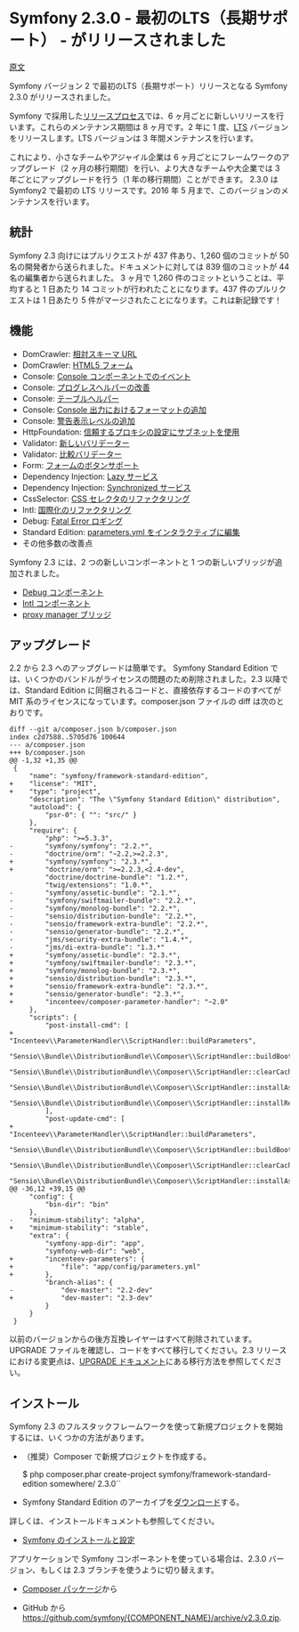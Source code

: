 Symfony 2.3.0 - 最初のLTS（長期サポート） - がリリースされました
================================================================

[原文](http://symfony.com/blog/symfony-2-3-0-the-first-lts-is-now-available)

Symfony バージョン 2 で最初のLTS（長期サポート）リリースとなる Symfony 2.3.0 がリリースされました。

Symfony で採用した[リリースプロセス](http://symfony.com/doc/current/contributing/community/releases.html)では、6 ヶ月ごとに新しいリリースを行います。これらのメンテナンス期間は 8 ヶ月です。2 年に 1 度、[LTS](http://symfony.com/doc/current/contributing/community/releases.html#long-term-support-releases) バージョンをリリースします。LTS バージョンは 3 年間メンテナンスを行います。

これにより、小さなチームやアジャイル企業は 6 ヶ月ごとにフレームワークのアップグレード（2 ヶ月の移行期間）を行い、より大きなチームや大企業では 3 年ごとにアップグレードを行う（1 年の移行期間）ことができます。
2.3.0 は Symfony2 で最初の LTS リリースです。2016 年 5 月まで、このバージョンのメンテナンスを行います。

統計
----

Symfony 2.3 向けにはプルリクエストが 437 件あり、1,260 個のコミットが 50 名の開発者から送られました。ドキュメントに対しては 839 個のコミットが 44 名の編集者から送られました。
3 ヶ月で 1,260 件のコミットということは、平均すると 1 日あたり 14 コミットが行われたことになります。437 件のプルリクエストは 1 日あたり 5 件がマージされたことになります。これは新記録です！

機能
----

 - DomCrawler: [相対スキーマ URL](http://symfony.com/blog/new-in-symfony-2-3-domcrawler-enhancements#schema-relative-urls)
 - DomCrawler: [HTML5 フォーム](http://symfony.com/blog/new-in-symfony-2-3-domcrawler-enhancements#html5-forms)
 - Console: [Console コンポーネントでのイベント](http://symfony.com/blog/new-in-symfony-2-3-events-in-the-console-component)
 - Console: [プログレスヘルパーの改善](http://symfony.com/blog/new-in-symfony-2-3-great-new-features-in-the-console-component#progress-helper-enhancements)
 - Console: [テーブルヘルパー](http://symfony.com/blog/new-in-symfony-2-3-great-new-features-in-the-console-component#tablehelper)
 - Console: [Console 出力におけるフォーマットの追加](http://symfony.com/blog/new-in-symfony-2-3-great-new-features-in-the-console-component#console-output-in-more-formats)
 - Console: [警告表示レベルの追加](http://symfony.com/blog/new-in-symfony-2-3-great-new-features-in-the-console-component#more-verbosity-levels)
 - HttpFoundation: [信頼するプロキシの設定にサブネットを使用](http://symfony.com/blog/new-in-symfony-2-3-use-sub-networks-to-configure-trusted-proxies)
 - Validator: [新しいバリデーター](http://symfony.com/blog/new-in-symfony-2-3-new-validators)
 - Validator: [比較バリデーター](http://symfony.com/blog/new-in-symfony-2-3-what-else#comparison-validators)
 - Form: [フォームのボタンサポート](http://symfony.com/blog/new-in-symfony-2-3-buttons-support-in-forms)
 - Dependency Injection: [Lazy サービス](http://symfony.com/blog/new-in-symfony-2-3-what-else#lazy-services)
 - Dependency Injection: [Synchronized サービス](http://symfony.com/blog/new-in-symfony-2-3-what-else#synchronized-services)
 - CssSelector: [CSS セレクタのリファクタリング](http://symfony.com/blog/new-in-symfony-2-3-what-else#css-selector)
 - Intl: [国際化のリファクタリング](http://symfony.com/blog/new-in-symfony-2-3-what-else#internationalization)
 - Debug: [Fatal Error ロギング](http://symfony.com/blog/new-in-symfony-2-3-what-else#fatal-error-logging)
 - Standard Edition: [parameters.yml をインタラクティブに編集](http://symfony.com/blog/new-in-symfony-2-3-interactive-management-of-the-parameters-yml-file)
 - その他多数の改善点

Symfony 2.3 には、2 つの新しいコンポーネントと 1 つの新しいブリッジが追加されました。

 - [Debug コンポーネント](http://symfony.com/blog/new-in-symfony-2-3-new-debug-component)
 - [Intl コンポーネント](http://symfony.com/doc/current/components/intl.html)
 - [proxy manager ブリッジ](http://symfony.com/doc/master/components/dependency_injection/lazy_services.html)

アップグレード
--------------

2.2 から 2.3 へのアップグレードは簡単です。
Symfony Standard Edition では、いくつかのバンドルがライセンスの問題のため削除されました。2.3 以降では、Standard Edition に同梱されるコードと、直接依存するコードのすべてが MIT 系のライセンスになっています。composer.json ファイルの diff は次のとおりです。

    diff --git a/composer.json b/composer.json
    index c2d7588..5705d76 100644
    --- a/composer.json
    +++ b/composer.json
    @@ -1,32 +1,35 @@
     {
         "name": "symfony/framework-standard-edition",
    +    "license": "MIT",
    +    "type": "project",
         "description": "The \"Symfony Standard Edition\" distribution",
         "autoload": {
             "psr-0": { "": "src/" }
         },
         "require": {
             "php": ">=5.3.3",
    -        "symfony/symfony": "2.2.*",
    -        "doctrine/orm": "~2.2,>=2.2.3",
    +        "symfony/symfony": "2.3.*",
    +        "doctrine/orm": ">=2.2.3,<2.4-dev",
             "doctrine/doctrine-bundle": "1.2.*",
             "twig/extensions": "1.0.*",
    -        "symfony/assetic-bundle": "2.1.*",
    -        "symfony/swiftmailer-bundle": "2.2.*",
    -        "symfony/monolog-bundle": "2.2.*",
    -        "sensio/distribution-bundle": "2.2.*",
    -        "sensio/framework-extra-bundle": "2.2.*",
    -        "sensio/generator-bundle": "2.2.*",
    -        "jms/security-extra-bundle": "1.4.*",
    -        "jms/di-extra-bundle": "1.3.*"
    +        "symfony/assetic-bundle": "2.3.*",
    +        "symfony/swiftmailer-bundle": "2.3.*",
    +        "symfony/monolog-bundle": "2.3.*",
    +        "sensio/distribution-bundle": "2.3.*",
    +        "sensio/framework-extra-bundle": "2.3.*",
    +        "sensio/generator-bundle": "2.3.*",
    +        "incenteev/composer-parameter-handler": "~2.0"
         },
         "scripts": {
             "post-install-cmd": [
    +            "Incenteev\\ParameterHandler\\ScriptHandler::buildParameters",
                 "Sensio\\Bundle\\DistributionBundle\\Composer\\ScriptHandler::buildBootstrap",
                 "Sensio\\Bundle\\DistributionBundle\\Composer\\ScriptHandler::clearCache",
                 "Sensio\\Bundle\\DistributionBundle\\Composer\\ScriptHandler::installAssets",
                 "Sensio\\Bundle\\DistributionBundle\\Composer\\ScriptHandler::installRequirementsFile"
             ],
             "post-update-cmd": [
    +            "Incenteev\\ParameterHandler\\ScriptHandler::buildParameters",
                 "Sensio\\Bundle\\DistributionBundle\\Composer\\ScriptHandler::buildBootstrap",
                 "Sensio\\Bundle\\DistributionBundle\\Composer\\ScriptHandler::clearCache",
                 "Sensio\\Bundle\\DistributionBundle\\Composer\\ScriptHandler::installAssets",
    @@ -36,12 +39,15 @@
         "config": {
             "bin-dir": "bin"
         },
    -    "minimum-stability": "alpha",
    +    "minimum-stability": "stable",
         "extra": {
             "symfony-app-dir": "app",
             "symfony-web-dir": "web",
    +        "incenteev-parameters": {
    +            "file": "app/config/parameters.yml"
    +        },
             "branch-alias": {
    -            "dev-master": "2.2-dev"
    +            "dev-master": "2.3-dev"
             }
         }
     }

以前のバージョンからの後方互換レイヤーはすべて削除されています。UPGRADE ファイルを確認し、コードをすべて移行してください。2.3 リリースにおける変更点は、[UPGRADE ドキュメント](https://github.com/symfony/symfony/blob/2.3/UPGRADE-2.3.md)にある移行方法を参照してください。

インストール
------------

Symfony 2.3 のフルスタックフレームワークを使って新規プロジェクトを開始するには、いくつかの方法があります。

 - （推奨）Composer で新規プロジェクトを作成する。

      $ php composer.phar create-project symfony/framework-standard-edition somewhere/ 2.3.0``


 - Symfony Standard Edition のアーカイブを[ダウンロード](http://symfony.com/download)する。

詳しくは、インストールドキュメントも参照してください。

 - [Symfony のインストールと設定](http://docs.symfony.gr.jp/symfony2/book/installation.html)


アプリケーションで Symfony コンポーネントを使っている場合は、2.3.0 バージョン、もしくは 2.3 ブランチを使うように切り替えます。

 - [Composer パッケージ](https://packagist.com/packages/symfony)から

 - GitHub から
   https://github.com/symfony/{COMPONENT_NAME}/archive/v2.3.0.zip.


